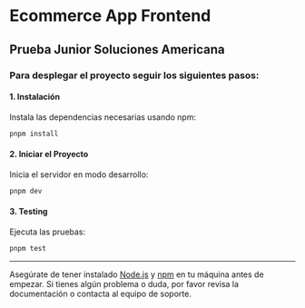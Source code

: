# Ecommerce App Frontend

## Prueba Junior Soluciones Americana

### Para desplegar el proyecto seguir los siguientes pasos:

#### 1. Instalación

Instala las dependencias necesarias usando npm:

```sh
pnpm install
```

#### 2. Iniciar el Proyecto

Inicia el servidor en modo desarrollo:

```sh
pnpm dev
```

#### 3. Testing

Ejecuta las pruebas:

```sh
pnpm test
```

---

Asegúrate de tener instalado [Node.js](https://nodejs.org/) y [npm](https://www.npmjs.com/) en tu máquina antes de empezar. Si tienes algún problema o duda, por favor revisa la documentación o contacta al equipo de soporte.

